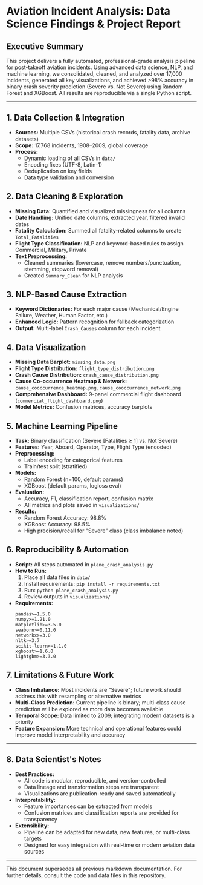 # Aviation Incident Analysis: Data Science Findings & Project Report

## Executive Summary
This project delivers a fully automated, professional-grade analysis pipeline for post-takeoff aviation incidents. Using advanced data science, NLP, and machine learning, we consolidated, cleaned, and analyzed over 17,000 incidents, generated all key visualizations, and achieved >98% accuracy in binary crash severity prediction (Severe vs. Not Severe) using Random Forest and XGBoost. All results are reproducible via a single Python script.

---

## 1. Data Collection & Integration
- **Sources:** Multiple CSVs (historical crash records, fatality data, archive datasets)
- **Scope:** 17,768 incidents, 1908–2009, global coverage
- **Process:**
  - Dynamic loading of all CSVs in `data/`
  - Encoding fixes (UTF-8, Latin-1)
  - Deduplication on key fields
  - Data type validation and conversion

## 2. Data Cleaning & Exploration
- **Missing Data:** Quantified and visualized missingness for all columns
- **Date Handling:** Unified date columns, extracted year, filtered invalid dates
- **Fatality Calculation:** Summed all fatality-related columns to create `Total_Fatalities`
- **Flight Type Classification:** NLP and keyword-based rules to assign Commercial, Military, Private
- **Text Preprocessing:**
  - Cleaned summaries (lowercase, remove numbers/punctuation, stemming, stopword removal)
  - Created `Summary_Clean` for NLP analysis

## 3. NLP-Based Cause Extraction
- **Keyword Dictionaries:** For each major cause (Mechanical/Engine Failure, Weather, Human Factor, etc.)
- **Enhanced Logic:** Pattern recognition for fallback categorization
- **Output:** Multi-label `Crash_Causes` column for each incident

## 4. Data Visualization
- **Missing Data Barplot:** `missing_data.png`
- **Flight Type Distribution:** `flight_type_distribution.png`
- **Crash Cause Distribution:** `crash_cause_distribution.png`
- **Cause Co-occurrence Heatmap & Network:** `cause_cooccurrence_heatmap.png`, `cause_cooccurrence_network.png`
- **Comprehensive Dashboard:** 9-panel commercial flight dashboard (`commercial_flight_dashboard.png`)
- **Model Metrics:** Confusion matrices, accuracy barplots

## 5. Machine Learning Pipeline
- **Task:** Binary classification (Severe [Fatalities ≥ 1] vs. Not Severe)
- **Features:** Year, Aboard, Operator, Type, Flight Type (encoded)
- **Preprocessing:**
  - Label encoding for categorical features
  - Train/test split (stratified)
- **Models:**
  - Random Forest (n=100, default params)
  - XGBoost (default params, logloss eval)
- **Evaluation:**
  - Accuracy, F1, classification report, confusion matrix
  - All metrics and plots saved in `visualizations/`
- **Results:**
  - Random Forest Accuracy: 98.8%
  - XGBoost Accuracy: 98.5%
  - High precision/recall for "Severe" class (class imbalance noted)

## 6. Reproducibility & Automation
- **Script:** All steps automated in `plane_crash_analysis.py`
- **How to Run:**
  1. Place all data files in `data/`
  2. Install requirements: `pip install -r requirements.txt`
  3. Run: `python plane_crash_analysis.py`
  4. Review outputs in `visualizations/`
- **Requirements:**
  ```
  pandas>=1.5.0
  numpy>=1.21.0
  matplotlib>=3.5.0
  seaborn>=0.11.0
  networkx>=3.0
  nltk>=3.7
  scikit-learn>=1.1.0
  xgboost>=1.6.0
  lightgbm>=3.3.0
  ```

## 7. Limitations & Future Work
- **Class Imbalance:** Most incidents are "Severe"; future work should address this with resampling or alternative metrics
- **Multi-Class Prediction:** Current pipeline is binary; multi-class cause prediction will be explored as more data becomes available
- **Temporal Scope:** Data limited to 2009; integrating modern datasets is a priority
- **Feature Expansion:** More technical and operational features could improve model interpretability and accuracy

---

## 8. Data Scientist's Notes
- **Best Practices:**
  - All code is modular, reproducible, and version-controlled
  - Data lineage and transformation steps are transparent
  - Visualizations are publication-ready and saved automatically
- **Interpretability:**
  - Feature importances can be extracted from models
  - Confusion matrices and classification reports are provided for transparency
- **Extensibility:**
  - Pipeline can be adapted for new data, new features, or multi-class targets
  - Designed for easy integration with real-time or modern aviation data sources

---

This document supersedes all previous markdown documentation. For further details, consult the code and data files in this repository.
